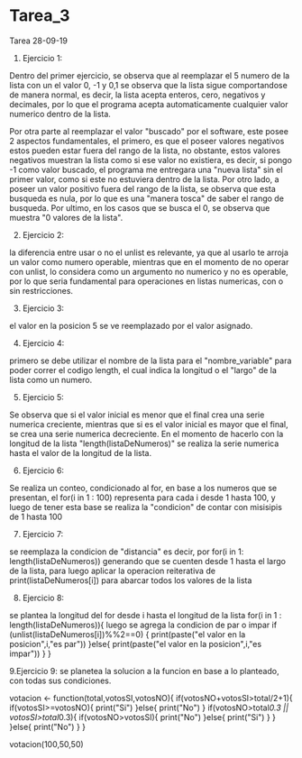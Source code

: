 # Tarea_3
Tarea 28-09-19

1. Ejercicio 1:

Dentro del primer ejercicio, se observa que al reemplazar el 5 numero de la lista con un el valor 0, -1 y 0,1 se observa que la lista sigue comportandose de manera normal, es decir, la lista acepta enteros, cero, negativos y decimales, por lo que el programa acepta automaticamente cualquier valor numerico dentro de la lista.

Por otra parte al reemplazar el valor "buscado" por el software, este posee 2 aspectos fundamentales, el primero, es que el poseer valores negativos estos pueden estar fuera del rango de la lista, no obstante, estos valores negativos muestran la lista como si ese valor no existiera, es decir, si pongo -1 como valor buscado, el programa me entregara una "nueva lista" sin el primer valor, como si este no estuviera dentro de la lista. Por otro lado, a poseer un valor positivo fuera del rango de la lista, se observa que esta busqueda es nula, por lo que es una "manera tosca" de saber el rango de busqueda. Por ultimo, en los casos que se busca el 0, se observa que muestra "0 valores de la lista".

2. Ejercicio 2:

la diferencia entre usar o no el unlist es relevante, ya que al usarlo te arroja un valor como numero operable, mientras que en el momento de no operar con unlist, lo considera como un argumento no numerico y no es operable, por lo que seria fundamental para operaciones en listas numericas, con o sin restricciones.

3. Ejercicio 3:

el valor en la posicion 5 se ve reemplazado por el valor asignado.

4. Ejercicio 4:

primero se debe utilizar el nombre de la lista para el "nombre_variable" para poder correr el codigo length, el cual indica la longitud o el "largo" de la lista como un numero.

5. Ejercicio 5:

Se observa que si el valor inicial es menor que el final crea una serie numerica creciente, mientras que si es el valor inicial es mayor que el final, se crea una serie numerica decreciente. En el momento de hacerlo con la longitud de la lista "length(listaDeNumeros)" se realiza la serie numerica hasta el valor de la longitud de la lista.

6. Ejercicio 6:

Se realiza un conteo, condicionado al for, en base a los numeros que se presentan, el for(i in 1 : 100) representa para cada i desde 1 hasta 100, y luego de tener esta base se realiza la "condicion" de contar con misisipis de 1 hasta 100

7. Ejercicio 7:

se reemplaza la condicion de "distancia" es decir, por for(i in 1: length(listaDeNumeros)) generando que se cuenten desde 1 hasta el largo de la lista, para luego aplicar la operacion reiterativa de print(listaDeNumeros[i]) para abarcar todos los valores de la lista

8. Ejercicio 8:

se plantea la longitud del for desde i hasta el longitud de la lista for(i in 1 : length(listaDeNumeros)){
  luego se agrega la condicion de par o impar
  if (unlist(listaDeNumeros[i])%%2==0) {
    print(paste("el valor en la posicion",i,"es par"))
  }else{
      print(paste("el valor en la posicion",i,"es impar"))
    }
  }

9.Ejercicio 9:
se planetea la solucion a la funcion en base a lo planteado, con todas sus condiciones.

votacion <- function(total,votosSI,votosNO){
  if(votosNO+votosSI>total/2+1){
        if(votosSI>=votosNO){
          print("Si")
                        }else{
                        print("No")
                        }
    if(votosNO>total*0.3 || votosSI>total*0.3){
       if(votosNO>votosSI){
           print("No")
                          }else{
        print("Si")
            }
                                              }
  }else{
    print("No")
  }
}
  
votacion(100,50,50)


